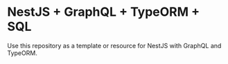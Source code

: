 # NestJS + GraphQL + TypeORM + SQL

Use this repository as a template or resource for NestJS with GraphQL and TypeORM.
